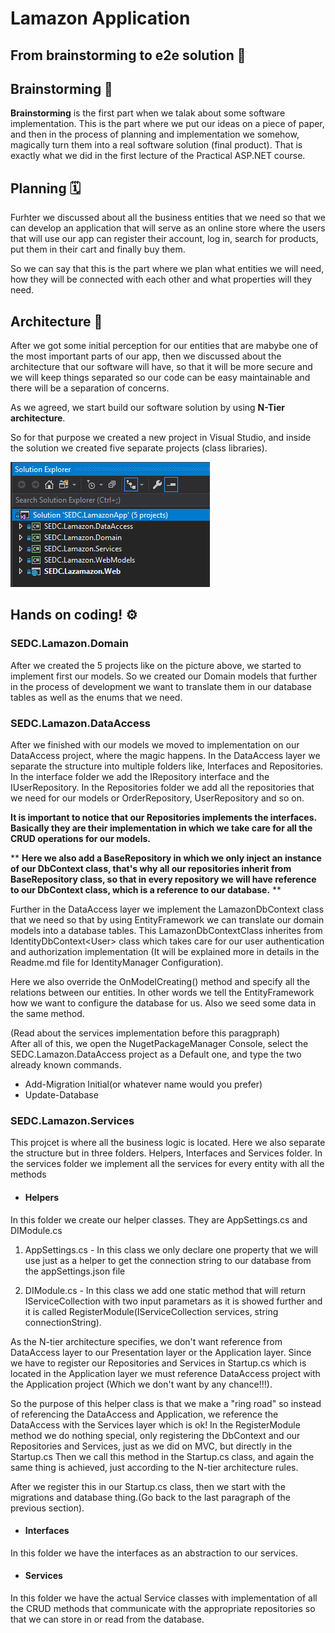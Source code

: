 ﻿# Lamazon Application
## From brainstorming to e2e solution 🚀
### 

## Brainstorming 🧠
**Brainstorming** is the first part when we talak about some software implementation. This is the part where we put our ideas on a piece of paper, and then in the process of planning and implementation we somehow, magically turn them into a real software solution (final product). 
That is exactly what we did in the first lecture of the Practical ASP.NET course. 

## Planning 🗓️
Furhter we discussed about all the business entities that we need so that we can develop an application that will serve as an online store where the users that will use our app can register their account, log in, search for products, put them in their cart and finally buy them. 

So we can say that this is the part where we plan what entities we will need, how they will be connected with each other and what properties will they need. 

## Architecture 📐
After we got some initial perception for our entities that are mabybe one of the most important parts of our app, then we discussed about the architecture that our software will have, so that it will be more secure and we will keep things separated so our code can be easy maintainable and there will be a separation of concerns.

As we agreed, we start build our software solution by using **N-Tier architecture**. 

So for that purpose we created a new project in Visual Studio, and inside the solution we created five separate projects (class libraries).

![](Solution.png)


## Hands on coding! ⚙️

### SEDC.Lamazon.Domain
After we created the 5 projects like on the picture above, we started to implement first our models. 
So we created our Domain models that further in the process of development we want to translate them in our database tables as well as the enums that we need.

### SEDC.Lamazon.DataAccess
After we finished with our models we moved to implementation on our DataAccess project, where the magic happens. In the DataAccess layer we separate the structure into multiple folders like, Interfaces and Repositories. In the interface folder we add the IRepository interface and the IUserRepository. In the Repositories folder we add all the repositories that we need for our models or OrderRepository, UserRepository and so on. 

**It is important to notice that our Repositories implements the interfaces. Basically they are their implementation in which we take care for all the CRUD operations for our models.**

** **Here we also add a BaseRepository in which we only inject an instance of our DbContext class, that's why all our repositories inherit from BaseRepository class, so that in every repository we will have reference to our DbContext class, which is a reference to our database.** **

Further in the DataAccess layer we implement the LamazonDbContext class that we need so that by using EntityFramework we can translate our domain models into a database tables. This LamazonDbContextClass inherites from IdentityDbContext<<User>User> class which takes care for our user authentication and authorization implementation (It will be explained more in details in the Readme.md file for IdentityManager Configuration).

Here we also override the OnModelCreating() method and specify all the relations between our entities. In other words we tell the EntityFramework how we want to configure the database for us. Also we seed some data in the same method.

(Read about the services implementation before this paragpraph) <br>
After all of this, we open the NugetPackageManager Console, select the SEDC.Lamazon.DataAccess project as a Default one, and type the two already known commands. 
* Add-Migration Initial(or whatever name would you prefer)
* Update-Database

### SEDC.Lamazon.Services
This projcet is where all the business logic is located. Here we also separate the structure but in three folders. Helpers, Interfaces and Services folder. In the services folder we implement all the services for every entity with all the methods 

* #### Helpers
In this folder we create our helper classes. They are AppSettings.cs and DIModule.cs
1. AppSettings.cs - In this class we only declare one property that we will use just as a helper to get the connection string to our database from the appSettings.json file

2. DIModule.cs - In this class we add one static method that will return IServiceCollection with two input parametars as it is showed further and it is called RegisterModule(IServiceCollection services, string connectionString). 

As the N-tier architecture specifies, we don't want reference from DataAccess layer to our Presentation layer or the Application layer. Since we have to register our Repositories and Services in Startup.cs which is located in the Application layer we must reference DataAccess project with the Application project (Which we don't want by any chance!!!).

So the purpose of this helper class is that we make a "ring road" so instead of referencing the DataAccess and Application, we reference the DataAccess with the Services layer which is ok! In the RegisterModule method we do nothing special, only registering the DbContext and our Repositories and Services, just as we did on MVC, but directly in the Startup.cs Then we call this method in the Startup.cs class, and again the same thing is achieved, just according to the N-tier architecture rules. 

After we register this in our Startup.cs class, then we start with the migrations and database thing.(Go back to the last paragraph of the previous section).

* #### Interfaces
In this folder we have the interfaces as an abstraction to our services.

* #### Services 
In this folder we have the actual Service classes with implementation of all the CRUD methods that communicate with the appropriate repositories so that we can store in or read from the database.




